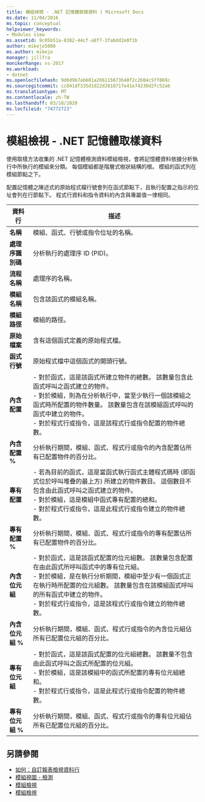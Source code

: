 ```yaml
---
title: 模組檢視 - .NET 記憶體取樣資料 | Microsoft Docs
ms.date: 11/04/2016
ms.topic: conceptual
helpviewer_keywords:
- Modules view
ms.assetid: 9c05b51a-8382-44cf-a8f7-3fabdd2e8f1b
author: mikejo5000
ms.author: mikejo
manager: jillfra
monikerRange: vs-2017
ms.workload:
- dotnet
ms.openlocfilehash: 9d0d9b7ab681a266115673b48f2c2604c5ff869c
ms.sourcegitcommit: cc841df335d1d22d281871fe41e74238d2fc52a6
ms.translationtype: MT
ms.contentlocale: zh-TW
ms.lasthandoff: 03/18/2020
ms.locfileid: "74772723"
---
```

# <a name="modules-view---net-memory-sampling-data"></a>模組檢視 - .NET 記憶體取樣資料
使用取樣方法收集的 .NET 記憶體檢測資料模組檢視，會將記憶體資料依據分析執行中所執行的模組來分類。 每個模組都是階層式樹狀結構的根。 模組的函式列在模組節點之下。

 配置記憶體之陳述式的原始程式檔行號會列在函式節點下，且執行配置之指示的位址會列在行節點下。 程式行資料和指令資料的內含與專屬值一律相同。

|資料行|描述|
|------------|-----------------|
|**名稱**|模組、函式、行號或指令位址的名稱。|
|**處理序識別碼**|分析執行的處理序 ID (PID)。|
|**流程名稱**|處理序的名稱。|
|**模組名稱**|包含該函式的模組名稱。|
|**模組路徑**|模組的路徑。|
|**原始檔案**|含有這個函式定義的原始程式檔。|
|**函式行號**|原始程式檔中這個函式的開頭行號。|
|**內含配置**|-   對於函式，這是該函式所建立物件的總數。 該數量包含此函式呼叫之函式建立的物件。<br />-   對於模組，則為在分析執行中，當至少執行一個該模組之函式時所配置的物件數量。 該數量包含在該模組函式呼叫的函式中建立的物件。<br />-   對於程式行或指令，這是該程式行或指令配置的物件總數。|
|**內含配置 %**|分析執行期間，模組、函式、程式行或指令的內含配置佔所有已配置物件的百分比。|
|**專有配置**|- 若為目前的函式，這是當函式執行函式主體程式碼時 (即函式位於呼叫堆疊的最上方) 所建立的物件數目。 這個數目不包含由此函式呼叫之函式建立的物件。<br />-   對於模組，這是模組中函式專有配置的總和。<br />-   對於程式行或指令，這是此程式行或指令建立的物件總數。|
|**專有配置 %**|分析執行期間，模組、函式、程式行或指令的專有配置佔所有已配置物件的百分比。|
|**內含位元組**|-   對於函式，這是該函式配置的位元組數。 該數量包含配置在由此函式所呼叫函式中的專有位元組。<br />-   對於模組，是在執行分析期間，模組中至少有一個函式正在執行時所配置的位元組數。 該數量包含在該模組函式呼叫的所有函式中建立的物件。<br />-   對於程式行或指令，這是該程式行或指令建立的物件總數。|
|**內含位元組 %**|分析執行期間，模組、函式、程式行或指令的內含位元組佔所有已配置位元組的百分比。|
|**專有位元組**|-   對於函式，這是該函式配置的位元組總數。 該數量不包含由此函式呼叫之函式所配置的位元組。<br />-   對於模組，這是該模組中的函式所配置的專有位元組總和。<br />-   對於程式行或指令，這是此程式行或指令配置的物件總數。|
|**專有位元組 %**|分析執行期間，模組、函式、程式行或指令的專有位元組佔所有已配置位元組的百分比。|

## <a name="see-also"></a>另請參閱
- [如何：自訂報表檢視資料行](../profiling/how-to-customize-report-view-columns.md)
- [模組視圖 - 檢測](../profiling/modules-view-dotnet-memory-instrumentation-data.md)
- [模組檢視](../profiling/modules-view-sampling-data.md)
- [模組檢視](../profiling/modules-view-instrumentation-data.md)
